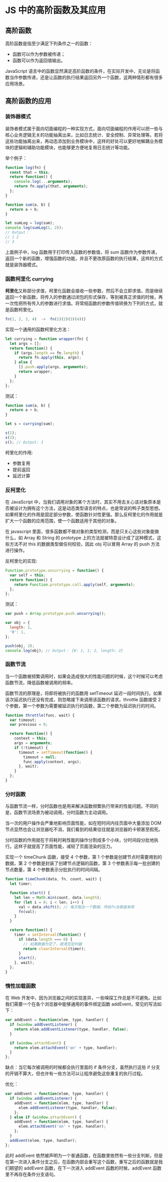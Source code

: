 # JS 中的高阶函数及其应用

## 高阶函数

高阶函数是指至少满足下列条件之一的函数：

- 函数可以作为参数被传递；
- 函数可以作为返回值输出。

JavaScript 语言中的函数显然满足高阶函数的条件，在实际开发中，无论是将函数当作参数传递，还是让函数的执行结果返回另外一个函数，这两种情形都有很多应用场景。

## 高阶函数的应用

### 装饰器模式

装饰者模式属于面向切面编程的一种实现方式，面向切面编程的作用可以把一些与核心业务逻辑无关的功能抽离出来，比如日志统计、安全控制、异常处理等。若将这些功能抽离出来，再动态添加到业务模块中，这样的好处可以更好地解耦业务模块的逻辑和辅助功能模块，也能够更方便地复用日志统计等功能。

举个例子：

```js
function log(fn) {
  const that = this;
  return function() {
    console.log(...arguments);
    return fn.apply(that, arguments);
  };
}

function sum(a, b) {
  return a + b;
}

let sumLog = log(sum);
console.log(sumLog(1, 2));
// Output：
// 1 2
// 3
```

上面例子中，log 函数用于打印传入函数的参数值，将 sum 函数作为参数传递，返回一个新的函数，增强函数的功能，并且不更改原函数的执行结果，这样的方式就是装饰器模式。

### 函数柯里化 currying

**柯里化**又称部分求值，柯里化函数会接收一些参数，然后不会立即求值，而是继续返回一个新函数，将传入的参数通过闭包的形式保存，等到被真正求值的时候，再一次性把所有传入的参数进行求值。将常规函数的参数传值转换为下列的方式，就是函数柯里化。

```js
fn(1, 2, 3, 4)  ->  fn(1)(2)(3)(4)()
```

实现一个通用的函数柯里化方法：

```js
let currying = function wrapper(fn) {
  let args = [];
  return function() {
    if (args.length == fn.length) {
      return fn.apply(this, args);
    } else {
      [].push.apply(args, arguments);
      return wrapper;
    }
  };
};
```

测试：

```js
function sum(a, b) {
  return a + b;
}

let s = currying(sum);

s(1);
s(2);
s(); // Output: 3
```

柯里化的作用:

- 参数复用
- 提前返回
- 延迟计算

### 反柯里化

在 JavaScript 中，当我们调用对象的某个方法时，其实不用去关心该对象原本是否被设计为拥有这个方法，这是动态类型语言的特点，也是常说的鸭子类型思想。如果柯里化的作用是固定部分参数，使函数针对性更强。那么反柯里化的作用就是扩大一个函数的应用范围，使一个函数适用于其他的对象。

在 javascript 里面，很多函数都不做对象的类型检测，而是只关心这些对象能做什么，如 Array 和 String 的 prototype 上的方法就被特意设计成了这种模式，这些方法不对 this 的数据类型做任何校验，因此 obj 可以冒用 Array 的 push 方法进行操作。

反柯里化的实现:

```js
Function.prototype.uncurrying = function() {
  var self = this;
  return function() {
    return Function.prototype.call.apply(self, arguments);
  };
};
```

测试：

```js
var push = Array.prototype.push.uncurrying();

var obj = {
  length: 1,
  '0': 1,
};

push(obj, 2);
console.log(obj); // Output： {0: 1, 1: 2, length: 2}
```

### 函数节流

当一个函数被频繁调用时，如果会造成很大的性能问题的时候，这个时候可以考虑函数节流，降低函数被调用的频率。

函数节流的原理是，将即将被执行的函数用 setTimeout 延迟一段时间执行。如果该次延迟执行还没有完成，则忽略接下来调用该函数的请求。throttle 函数接受 2 个参数，第一个参数为需要被延迟执行的函数，第二个参数为延迟执行的时间。

```js
function throttle(func, wait) {
  var timeout;
  var previous = 0;

  return function() {
    context = this;
    args = arguments;
    if (!timeout) {
      timeout = setTimeout(function() {
        timeout = null;
        func.apply(context, args);
      }, wait);
    }
  };
}
```

### 分时函数

与函数节流一样，分时函数也是用来解决函数频繁执行带来的性能问题。不同的是，函数节流场景为被动调用，分时函数为主动调用。

当一次的用户操作会严重地影响页面性能，如在短时间内往页面中大量添加 DOM 节点显然也会让浏览器吃不消，我们看到的结果往往就是浏览器的卡顿甚至假死。

分时函数的作用就在于将耗时耗性能的操作分割成多个小块，分时间段分批地执行。这样子就提高了页面性能，减轻了页面渲染的压力。

实现一个 timeChunk 函数，接受 4 个参数，第 1 个参数是创建节点时需要用到的数据，第 2 个参数是封装了创建节点逻辑的函数，第 3 个参数表示每一批创建的节点数量，第 4 个参数表示分批执行的时间间隔。

```js
function timeChunk(data, fn, count, wait) {
  let timer;

  function start() {
    let len = Math.min(count, data.length);
    for (let i = 0; i < len; i++) {
      val = data.shift(); // 每次取出一个数据，传给fn当做值来用
      fn(val);
    }
  }

  return function() {
    timer = setInterval(function() {
      if (data.length === 0) {
        // 如果数据为空了，就清空定时器
        return clearInterval(timer);
      }
      start();
    }, wait);
  };
}
```

### 惰性加载函数

在 Web 开发中，因为浏览器之间的实现差异，一些嗅探工作总是不可避免。比如我们需要一个在各个浏览器中能够通用的事件绑定函数 addEvent，常见的写法如下：

```js
var addEvent = function(elem, type, handler) {
  if (window.addEventListener) {
    return elem.addEventListener(type, handler, false);
  }

  if (window.attachEvent) {
    return elem.attachEvent('on' + type, handler);
  }
};
```

缺点：当它每次被调用的时候都会执行里面的 if 条件分支，虽然执行这些 if 分支的开销不算大，但也许有一些方法可以让程序避免这些重复的执行过程。

优化：

```js
var addEvent = function(elem, type, handler) {
  if (window.addEventListener) {
    addEvent = function(elem, type, handler) {
      elem.addEventListener(type, handler, false);
    };
  } else if (window.attachEvent) {
    addEvent = function(elem, type, handler) {
      elem.attachEvent('on' + type, handler);
    };
  }
  addEvent(elem, type, handler);
};
```

此时 addEvent 依然被声明为一个普通函数，在函数里依然有一些分支判断。但是在第一次进入条件分支之后，在函数内部会重写这个函数，重写之后的函数就是我们期望的 addEvent 函数，在下一次进入 addEvent 函数的时候，addEvent 函数里不再存在条件分支语句。
